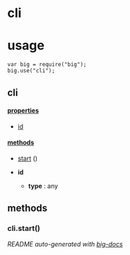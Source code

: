 # cli


# usage

    var big = require("big");
    big.use("cli");

## cli

#### [properties](#cli-properties)

  - [id](#cli-properties-id)


#### [methods](#cli-methods)

  - [start](#cli-methods-start) ()




- **id** 

  - **type** : any


<a name="cli-methods"></a> 

## methods 

<a name="cli-methods-start"></a> 

### cli.start()


*README auto-generated with [big-docs](https://github.com/bigcompany/big/tree/master/resources/docs)*